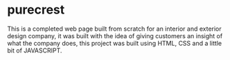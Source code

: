 # purecrest
This is a completed web page built from scratch for an interior and exterior design company, it was built with the idea of giving customers an insight of what the company does, this project was built using HTML, CSS and a little bit of JAVASCRIPT.
